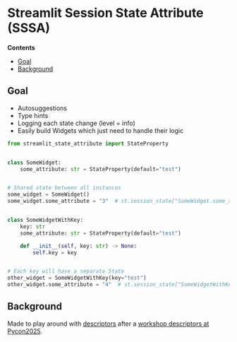 # Streamlit Session State Attribute (SSSA)

<!-- START doctoc generated TOC please keep comment here to allow auto update -->
<!-- DON'T EDIT THIS SECTION, INSTEAD RE-RUN doctoc TO UPDATE -->
**Contents**

- [Goal](#goal)
- [Background](#background)

<!-- END doctoc generated TOC please keep comment here to allow auto update -->

## Goal


 * Autosuggestions
 * Type hints
 * Logging each state change (level = info)
 * Easily build Widgets which just need to handle their logic

```python
from streamlit_state_attribute import StateProperty


class SomeWidget:
    some_attribute: str = StateProperty(default="test")


# Shared state between all instances
some_widget = SomeWidget()
some_widget.some_attribute = "3"  # st.session_state["SomeWidget.some_attribute"]


class SomeWidgetWithKey:
    key: str
    some_attribute: str = StateProperty(default="test")

    def __init__(self, key: str) -> None:
        self.key = key


# Each key will have a separate State
other_widget = SomeWidgetWithKey(key="test")
other_widget.some_attribute = "4"  # st.session_state["SomeWidgetWithKey.test.some_attribute"]
```


## Background
Made to play around with [descriptors](https://docs.python.org/3/howto/descriptor.html) after a [workshop descriptors
at Pycon2025](https://pretalx.com/pyconde-pydata-2025/talk/WJPEQH/).
